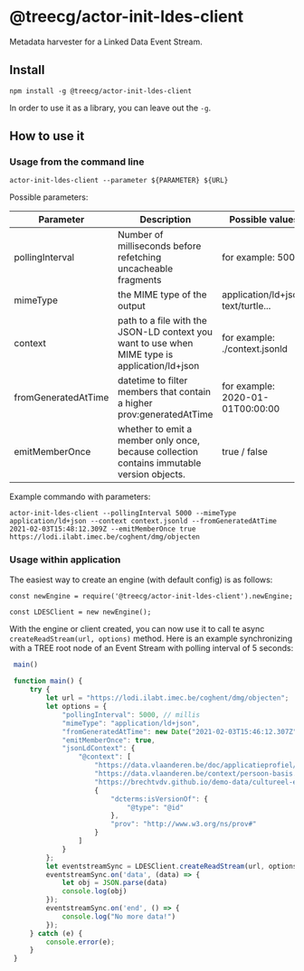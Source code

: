# @treecg/actor-init-ldes-client
Metadata harvester for a Linked Data Event Stream.

## Install

```
npm install -g @treecg/actor-init-ldes-client
```

In order to use it as a library, you can leave out the `-g`.

## How to use it


### Usage from the command line

```
actor-init-ldes-client --parameter ${PARAMETER} ${URL}
```

Possible parameters:

| Parameter  | Description | Possible values |
| ------------- | ------------- | ------------- |
|  pollingInterval | Number of milliseconds before refetching uncacheable fragments  | for example: 5000 |
| mimeType  | the MIME type of the output  | application/ld+json, text/turtle... |
| context  | path to a file with the JSON-LD context you want to use when MIME type is application/ld+json  | for example: ./context.jsonld |
| fromGeneratedAtTime  | datetime to filter members that contain a higher prov:generatedAtTime | for example: 2020-01-01T00:00:00 |
| emitMemberOnce  | whether to emit a member only once, because collection contains immutable version objects.  | true / false |

Example commando with parameters:
```
actor-init-ldes-client --pollingInterval 5000 --mimeType application/ld+json --context context.jsonld --fromGeneratedAtTime 2021-02-03T15:48:12.309Z --emitMemberOnce true https://lodi.ilabt.imec.be/coghent/dmg/objecten
```


### Usage within application
The easiest way to create an engine (with default config) is as follows:
```
const newEngine = require('@treecg/actor-init-ldes-client').newEngine;

const LDESClient = new newEngine();
```

With the engine or client created, you can now use it to call te async ```createReadStream(url, options)``` method.
Here is an example synchronizing with a TREE root node of an Event Stream with polling interval of 5 seconds:

```javascript
 main()
 
 function main() {
     try {
         let url = "https://lodi.ilabt.imec.be/coghent/dmg/objecten";
         let options = {
             "pollingInterval": 5000, // millis
             "mimeType": "application/ld+json",
             "fromGeneratedAtTime": new Date("2021-02-03T15:46:12.307Z"),
             "emitMemberOnce": true,
             "jsonLdContext": {
                 "@context": [
                     "https://data.vlaanderen.be/doc/applicatieprofiel/cultureel-erfgoed-object/kandidaatstandaard/2020-07-17/context/cultureel-erfgoed-object-ap.jsonld",
                     "https://data.vlaanderen.be/context/persoon-basis.jsonld",
                     "https://brechtvdv.github.io/demo-data/cultureel-erfgoed-event-ap.jsonld",
                     {
                         "dcterms:isVersionOf": {
                             "@type": "@id"
                         },
                         "prov": "http://www.w3.org/ns/prov#"
                     }
                 ]
             }
         };
         let eventstreamSync = LDESClient.createReadStream(url, options);
         eventstreamSync.on('data', (data) => {
             let obj = JSON.parse(data)
             console.log(obj)
         });
         eventstreamSync.on('end', () => {
             console.log("No more data!")
         });
     } catch (e) {
         console.error(e);
     }
 }
```